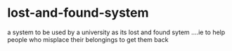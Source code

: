 # lost-and-found-system
a system to be used by a university as its lost and found sytem ....ie to help people who misplace their belongings to get them back
